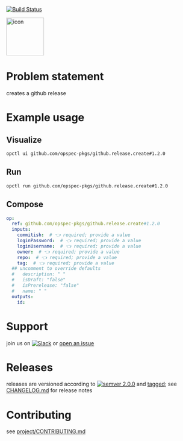 [![Build Status](https://github.com/opspec-pkgs/github.release.create/workflows/build/badge.svg?branch=main)](https://github.com/opspec-pkgs/github.release.create/actions?query=workflow%3Abuild+branch%3Amain)

<img src="icon.svg" alt="icon" height="100px">

# Problem statement

creates a github release

# Example usage

## Visualize

```shell
opctl ui github.com/opspec-pkgs/github.release.create#1.2.0
```

## Run

```
opctl run github.com/opspec-pkgs/github.release.create#1.2.0
```

## Compose

```yaml
op:
  ref: github.com/opspec-pkgs/github.release.create#1.2.0
  inputs:
    commitish:  # 👈 required; provide a value
    loginPassword:  # 👈 required; provide a value
    loginUsername:  # 👈 required; provide a value
    owner:  # 👈 required; provide a value
    repo:  # 👈 required; provide a value
    tag:  # 👈 required; provide a value
  ## uncomment to override defaults
  #   description: " "
  #   isDraft: "false"
  #   isPrerelease: "false"
  #   name: " "
  outputs:
    id:
```

# Support

join us on
[![Slack](https://img.shields.io/badge/slack-opctl-E01563.svg)](https://join.slack.com/t/opctl/shared_invite/zt-51zodvjn-Ul_UXfkhqYLWZPQTvNPp5w)
or
[open an issue](https://github.com/opspec-pkgs/github.release.create/issues)

# Releases

releases are versioned according to
[![semver 2.0.0](https://img.shields.io/badge/semver-2.0.0-brightgreen.svg)](http://semver.org/spec/v2.0.0.html)
and [tagged](https://git-scm.com/book/en/v2/Git-Basics-Tagging); see
[CHANGELOG.md](CHANGELOG.md) for release notes

# Contributing

see
[project/CONTRIBUTING.md](https://github.com/opspec-pkgs/project/blob/main/CONTRIBUTING.md)
